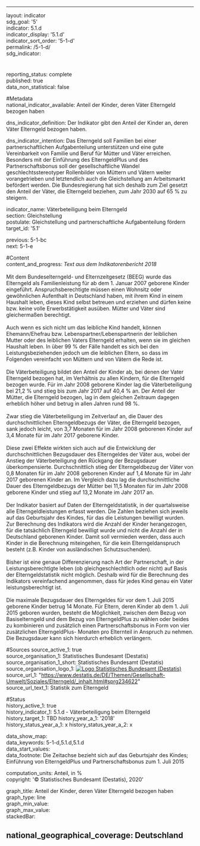 ---
                   
layout: indicator                   
sdg_goal: '5'                   
indicator: 5.1.d                   
indicator_display: '5.1.d'                   
indicator_sort_order: '5-1-d'                   
permalink: /5-1-d/                   
sdg_indicator:                    

#                   
reporting_status: complete                   
published: true                   
data_non_statistical: false                   


#Metadata                   
national_indicator_available: Anteil der Kinder, deren Väter Elterngeld bezogen haben                   

dns_indicator_definition: Der Indikator gibt den Anteil der Kinder an, deren Väter Elterngeld bezogen haben.                   

dns_indicator_intention: Das Elterngeld soll Familien bei einer partnerschaftlichen Aufgabenteilung unterstützen und eine gute Vereinbarkeit von Familie und Beruf für Mütter und Väter erreichen. Besonders mit der Einführung des ElterngeldPlus und des Partnerschaftsbonus soll der gesellschaftliche Wandel geschlechtsstereotyper Rollenbilder von Müttern und Vätern weiter vorangetrieben und letztendlich auch die Gleichstellung am Arbeitsmarkt befördert werden. Die Bundesregierung hat sich deshalb zum Ziel gesetzt den Anteil der Väter, die Elterngeld beziehen, zum Jahr 2030 auf 65&nbsp;% zu steigern.                    

indicator_name: Väterbeteiligung beim Elterngeld                   
section: Gleichstellung                   
postulate: Gleichstellung und partnerschaftliche Aufgabenteilung fördern                   
target_id: '5.1'                   

previous: 5-1-bc                   
next: 5-1-e                   

#Content                    
content_and_progress: <i> Text aus dem Indikatorenbericht 2018</i><br><br>Mit dem Bundeselterngeld- und Elternzeitgesetz (BEEG) wurde das Elterngeld als Familienleistung für ab dem 1. Januar 2007 geborene Kinder eingeführt. Anspruchsberechtigte müssen einen Wohnsitz oder gewöhnlichen Aufenthalt in Deutschland haben, mit ihrem Kind in einem Haushalt leben, dieses Kind selbst betreuen und erziehen und dürfen keine bzw. keine volle Erwerbstätigkeit ausüben. Mütter und Väter sind gleichermaßen berechtigt.<br><br>Auch wenn es sich nicht um das leibliche Kind handelt, können Ehemann/Ehefrau bzw. Lebenspartner/Lebenspartnerin der leiblichen Mutter oder des leiblichen Vaters Elterngeld erhalten, wenn sie im gleichen Haushalt leben. In über 99&nbsp;% der Fälle handelt es sich bei den Leistungsbeziehenden jedoch um die leiblichen Eltern, so dass im Folgenden vereinfacht von Müttern und von Vätern die Rede ist.<br><br>Die Väterbeteiligung bildet den Anteil der Kinder ab, bei denen der Vater Elterngeld bezogen hat, im Verhältnis zu allen Kindern, für die Elterngeld bezogen wurde. Für im Jahr 2008 geborene Kinder lag die Väterbeteiligung bei 21,2&nbsp;% und stieg bis zum Jahr 2017 auf 40,4&nbsp;% an. Der Anteil der Mütter, die Elterngeld bezogen, lag in dem gleichen Zeitraum dagegen erheblich höher und betrug in allen Jahren rund 98&nbsp;%.<br><br>Zwar stieg die Väterbeteiligung im Zeitverlauf an, die Dauer des durchschnittlichen Elterngeldbezugs der Väter, die Elterngeld bezogen, sank jedoch leicht, von 3,7 Monaten für im Jahr 2008 geborenen Kinder auf 3,4 Monate für im Jahr 2017 geborene Kinder. <br><br>Diese zwei Effekte wirkten sich auch auf die Entwicklung der durchschnittlichen Bezugsdauer des Elterngeldes der Väter aus, wobei der Anstieg der Väterbeteiligung den Rückgang der Bezugsdauer überkompensierte. Durchschnittlich stieg der Elterngeldbezug der Väter von 0,8 Monaten für im Jahr 2008 geborenen Kinder auf 1,4 Monate für im Jahr 2017 geborenen Kinder an. Im Vergleich dazu lag die durchschnittliche Dauer des Elterngeldbezugs der Mütter bei 11,5 Monaten für im Jahr 2008 geborene Kinder und stieg auf 13,2 Monate im Jahr 2017 an.<br><br>Der Indikator basiert auf Daten der Elterngeldstatistik, in der quartalsweise alle Elterngeldleistungen erfasst werden. Die Zahlen beziehen sich jeweils auf das Geburtsjahr des Kindes, für das die Leistungen bewilligt wurden. Zur Berechnung des Indikators wird die Anzahl der Kinder herangezogen, für die tatsächlich Elterngeld bewilligt wurde und nicht die Anzahl der in Deutschland geborenen Kinder. Damit soll vermieden werden, dass auch Kinder in die Berechnung miteingehen, für die kein Elterngeldanspruch besteht (z.B. Kinder von ausländischen Schutzsuchenden). <br><br>Bisher ist eine genaue Differenzierung nach Art der Partnerschaft, in der Leistungsberechtigte leben (ob gleichgeschlechtlich oder nicht) auf Basis der Elterngeldstatistik nicht möglich. Deshalb wird für die Berechnung des Indikators vereinfachend angenommen, dass für jedes Kind genau ein Vater leistungsberechtigt ist.<br><br>Die maximale Bezugsdauer des Elterngeldes für vor dem 1. Juli 2015 geborene Kinder betrug 14 Monate. Für Eltern, deren Kinder ab dem 1. Juli 2015 geboren wurden, besteht die Möglichkeit, zwischen dem Bezug von Basiselterngeld und dem Bezug von ElterngeldPlus zu wählen oder beides zu kombinieren und zusätzlich einen Partnerschaftsbonus in Form von vier zusätzlichen ElterngeldPlus- Monaten pro Elternteil in Anspruch zu nehmen. Die Bezugsdauer kann sich hierdurch erheblich verlängern.                   

#Sources
source_active_1: true                           
source_organisation_1: Statistisches Bundesamt (Destatis)                           
source_organisation_1_short: Statistisches Bundesamt (Destatis)                           
source_organisation_logo_1: <a href="https://www.destatis.de/DE/Home/_inhalt.html"><img src="https://g205sdgs.github.io/sdg-indicators/public/logos/destatis.png" alt="Logo Statistisches Bundesamt (Destatis)" title="Klicken Sie hier um zu der Homepage der Organisation zu gelangen" /></a>
source_url_1: "https://www.destatis.de/DE/Themen/Gesellschaft-Umwelt/Soziales/Elterngeld/_inhalt.html#sprg234622"                               
source_url_text_1: Statistik zum Elterngeld                               

#Status                   
history_active_1: true                   
history_indicator_1: 5.1.d - Väterbeteiligung beim Elterngeld                   
history_target_1: TBD
history_year_a_1: '2018'                           
history_status_year_a_1: x
history_status_year_a_2: x

data_show_map:                    
data_keywords: 5-1-d,5.1.d,5.1.d                   
data_start_values:                    
data_footnote: Die Zeitachse bezieht sich auf das Geburtsjahr des Kindes; 
Einführung von ElterngeldPlus und Partnerschaftsbonus zum 1. Juli 2015
                   

computation_units: Anteil, in&nbsp;%                   
copyright: '&copy; Statistisches Bundesamt (Destatis), 2020'                   

graph_title: Anteil der Kinder, deren Väter Elterngeld bezogen haben                   
graph_type: line                   
graph_min_value:                    
graph_max_value:                    
stackedBar:                    

national_geographical_coverage: Deutschland                   
---